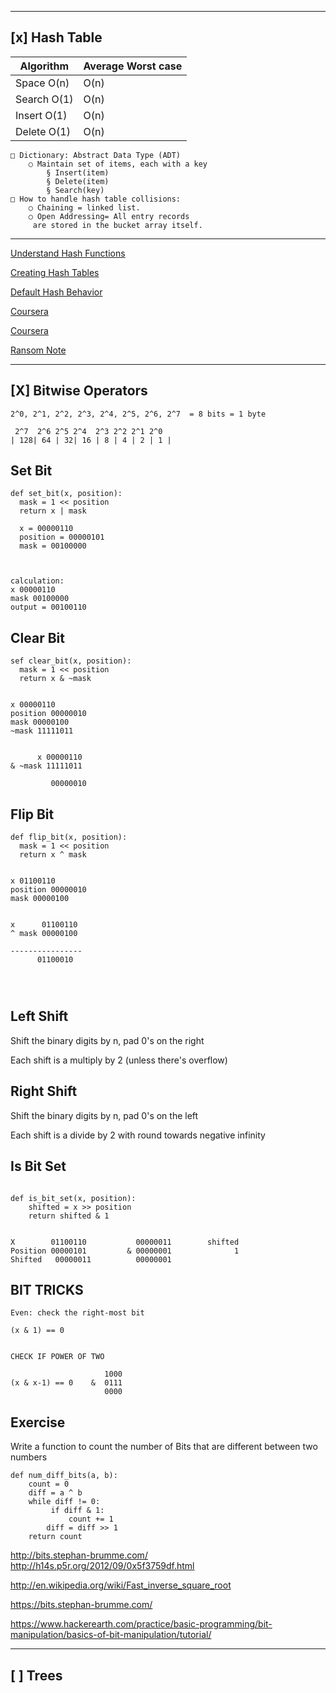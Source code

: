----
[x] Hash Table
-------------

| Algorithm      | Average	Worst case |
| ----------- | ----------- |
| Space	O(n)    | O(n)      |
| Search	O(1)  | O(n)      |
| Insert	O(1)     | O(n)      |
| Delete	O(1)   | O(n)      |


	□ Dictionary: Abstract Data Type (ADT)
		○ Maintain set of items, each with a key
			§ Insert(item)
			§ Delete(item)
			§ Search(key) 
	□ How to handle hash table collisions:
		○ Chaining = linked list.	
		○ Open Addressing= All entry records
		 are stored in the bucket array itself.

------------

[Understand Hash Functions](https://archive.org/details/0102WhatYouShouldKnow/06_02-understandingHashFunctions.mp4)

[Creating Hash Tables](https://archive.org/details/0102WhatYouShouldKnow/06_03-usingHashTables.mp4)

[Default Hash Behavior](https://archive.org/details/0102WhatYouShouldKnow/06_04-supportingHashing.mp4)

[Coursera](https://www.coursera.org/learn/data-structures/home/week/4)

[Coursera](https://www.coursera.org/learn/data-structures-optimizing-performance/home/week/6)

[Ransom Note](https://www.hackerrank.com/challenges/ctci-ransom-note/problem)

----
[X] Bitwise Operators
-------------
    2^0, 2^1, 2^2, 2^3, 2^4, 2^5, 2^6, 2^7  = 8 bits = 1 byte

     2^7  2^6 2^5 2^4  2^3 2^2 2^1 2^0
    | 128| 64 | 32| 16 | 8 | 4 | 2 | 1 |

Set Bit
------
``````
def set_bit(x, position):
  mask = 1 << position
  return x | mask

  x = 00000110
  position = 00000101
  mask = 00100000



calculation:
x 00000110
mask 00100000
output = 00100110

``````
Clear Bit
------
``````
sef clear_bit(x, position):
  mask = 1 << position
  return x & ~mask


x 00000110
position 00000010
mask 00000100
~mask 11111011


      x 00000110
& ~mask 11111011

         00000010

``````

Flip Bit
------
``````
def flip_bit(x, position):
  mask = 1 << position
  return x ^ mask


x 01100110
position 00000010
mask 00000100


x      01100110
^ mask 00000100

----------------
      01100010




``````

Left Shift
-------

Shift the binary digits by n, pad 0's on the right    


Each shift is a multiply by 2 (unless there's overflow)



Right Shift
--------

Shift the binary digits by n, pad 0's on the left

Each shift is a divide by 2 with round towards negative infinity




Is Bit Set
------

``````

def is_bit_set(x, position):
	shifted = x >> position
	return shifted & 1
	

X        01100110           00000011        shifted 
Position 00000101         & 00000001              1
Shifted   00000011          00000001    

``````
	
BIT TRICKS
--------
``````
Even: check the right-most bit

(x & 1) == 0


CHECK IF POWER OF TWO

                     1000
(x & x-1) == 0    &  0111
                     0000
``````
Exercise
---------
Write a function to count the number of
Bits that are different between two numbers
``````
def num_diff_bits(a, b): 
	count = 0 
	diff = a ^ b
	while diff != 0:
		 if diff & 1:
			 count += 1 
		diff = diff >> 1 
	return count

``````
http://bits.stephan-brumme.com/
http://h14s.p5r.org/2012/09/0x5f3759df.html

http://en.wikipedia.org/wiki/Fast_inverse_square_root


https://bits.stephan-brumme.com/

https://www.hackerearth.com/practice/basic-programming/bit-manipulation/basics-of-bit-manipulation/tutorial/



-------------
[ ] Trees
-------------